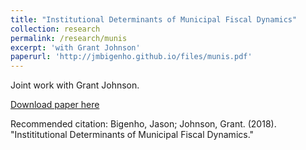 ```yaml
---
title: "Institutional Determinants of Municipal Fiscal Dynamics"
collection: research
permalink: /research/munis
excerpt: 'with Grant Johnson'
paperurl: 'http://jmbigenho.github.io/files/munis.pdf'
---
```

Joint work with Grant Johnson.

[Download paper here](http://jmbigenho.github.io/files/munis.pdf)

Recommended citation: Bigenho, Jason; Johnson,
Grant. (2018). "Instititutional Determinants of Municipal Fiscal Dynamics."
